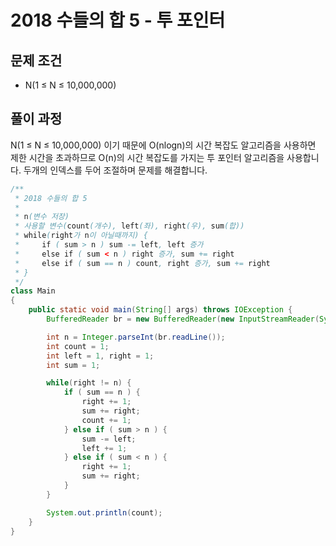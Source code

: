 # 2018 수들의 합 5 - 투 포인터

[](https://www.acmicpc.net/problem/2018)

## 문제 조건

- N(1 ≤ N ≤ 10,000,000)

## 풀이 과정

 N(1 ≤ N ≤ 10,000,000) 이기 때문에 O(nlogn)의 시간 복잡도 알고리즘을 사용하면 제한 시간을 초과하므로 O(n)의 시간 복잡도를 가지는 투 포인터 알고리즘을 사용합니다. 두개의 인덱스를 두어 조절하며 문제를 해결합니다.

```java
/**
 * 2018 수들의 합 5
 *
 * n(변수 저장)
 * 사용할 변수(count(개수), left(좌), right(우), sum(합))
 * while(right가 n이 아닐때까지) {
 *     if ( sum > n ) sum -= left, left 증가
 *     else if ( sum < n ) right 증가, sum += right
 *     else if ( sum == n ) count, right 증가, sum += right
 * }
 */
class Main
{
    public static void main(String[] args) throws IOException {
        BufferedReader br = new BufferedReader(new InputStreamReader(System.in));

        int n = Integer.parseInt(br.readLine());
        int count = 1;
        int left = 1, right = 1;
        int sum = 1;

        while(right != n) {
            if ( sum == n ) {
                right += 1;
                sum += right;
                count += 1;
            } else if ( sum > n ) {
                sum -= left;
                left += 1;
            } else if ( sum < n ) {
                right += 1;
                sum += right;
            }
        }

        System.out.println(count);
    }
}
```
